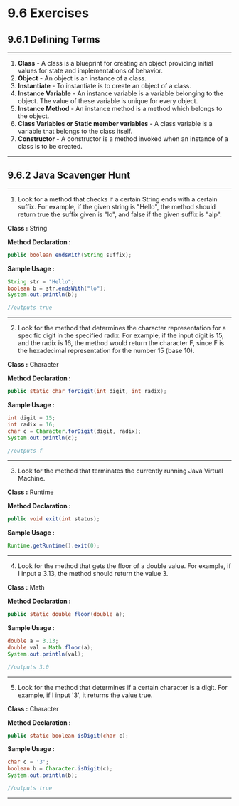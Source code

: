# 9.6 Exercises
## 9.6.1 Defining Terms
---
1. **Class** - A class is a blueprint for creating an object providing initial values for state and implementations of behavior.
2. **Object** - An object is an instance of a class.
3. **Instantiate** - To instantiate is to create an object of a class.
4. **Instance Variable** - An instance variable is a variable belonging to the object. The value of these variable is unique for every object.
5. **Instance Method** - An instance method is a method which belongs to the object.
6. **Class Variables or Static member variables** - A class variable is a variable that belongs to the class itself.
7. **Constructor** - A constructor is a method invoked when an instance of a class is to be created.

---
## 9.6.2 Java Scavenger Hunt
---
1. Look for a method that checks if a certain String ends with a certain suffix. For example, if the given string is "Hello", the method should return true the suffix given is "lo", and false if the given suffix is "alp".

**Class :** String

**Method Declaration :** 
```Java
public boolean endsWith(String suffix); 
```
**Sample Usage :**
```Java
String str = "Hello";
boolean b = str.endsWith("lo");
System.out.println(b);

//outputs true
```
***

2. Look for the method that determines the character representation for a specific digit in the specified radix. For example, if the input digit is 15, and the radix is 16, the method would return the character F, since F is the hexadecimal representation for the number 15 (base 10).

**Class :** Character

**Method Declaration :** 
```Java
public static char forDigit(int digit, int radix); 
```
**Sample Usage :**
```Java
int digit = 15;
int radix = 16;
char c = Character.forDigit(digit, radix);
System.out.println(c);

//outputs f
```
***

3.  Look for the method that terminates the currently running Java Virtual Machine.

**Class :** Runtime

**Method Declaration :** 
```Java
public void exit(int status); 
```
**Sample Usage :**
```Java
Runtime.getRuntime().exit(0);
```
***

4.  Look for the method that gets the floor of a double value. For example, if I input a 3.13, the method should return the value 3.

**Class :** Math

**Method Declaration :** 
```Java
public static double floor(double a); 
```
**Sample Usage :**
```Java
double a = 3.13;
double val = Math.floor(a);
System.out.println(val);

//outputs 3.0
```
***

5.  Look for the method that determines if a certain character is a digit. For example, if I input '3', it returns the value true.

**Class :** Character

**Method Declaration :** 
```Java
public static boolean isDigit(char c); 
```
**Sample Usage :**
```Java
char c = '3';
boolean b = Character.isDigit(c);
System.out.println(b);

//outputs true
```
***